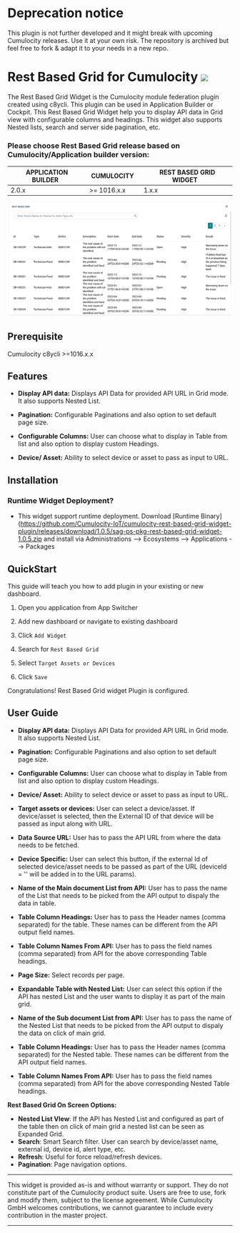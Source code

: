 # Deprecation notice
This plugin is not further developed and it might break with upcoming Cumulocity releases. Use it at your own risk.
The repository is archived but feel free to fork & adapt it to your needs in a new repo.

# Rest Based Grid for Cumulocity [<img width="35" src="https://user-images.githubusercontent.com/32765455/211497905-561e9197-18b9-43d5-a023-071d3635f4eb.png"/>](https://github.com/Cumulocity-IoT/cumulocity-rest-based-grid-widget-plugin/releases/download/1.0.5/sag-ps-pkg-rest-based-grid-widget-1.0.5.zip)



The Rest Based Grid Widget is the Cumulocity module federation plugin created using c8ycli. This plugin can be used in Application Builder or Cockpit. This Rest Based Grid Widget help you to display API data in Grid view with configurable columns and headings. This widget also supports Nested lists, search and server side pagination, etc.

### Please choose Rest Based Grid release based on Cumulocity/Application builder version:

|APPLICATION BUILDER&nbsp;&nbsp;|&nbsp;CUMULOCITY&nbsp;&nbsp;|&nbsp;REST BASED GRID WIDGET&nbsp;&nbsp;|
|--------------------|-------------|------------------------|
| 2.0.x              | >= 1016.x.x  | 1.x.x           |



![Rest-Based-Grid](images/restbasedgrid.PNG)




## Prerequisite
   Cumulocity c8ycli >=1016.x.x


## Features

  
*  **Display API data:** Displays API Data for provided API URL in Grid mode. It also supports Nested List.

*  **Pagination:** Configurable Paginations and also option to set default page size.

*  **Configurable Columns:** User can choose what to display in Table from list and also option to display custom Headings.

*  **Device/ Asset:** Ability to select device or asset to pass as input to URL.

   
## Installation

  
### Runtime Widget Deployment?

* This widget support runtime deployment. Download [Runtime Binary](https://github.com/Cumulocity-IoT/cumulocity-rest-based-grid-widget-plugin/releases/download/1.0.5/sag-ps-pkg-rest-based-grid-widget-1.0.5.zip and install via Administrations --> Ecosystems --> Applications --> Packages 


## QuickStart
  

This guide will teach you how to add plugin in your existing or new dashboard.
  

1. Open you application from App Switcher
  

2. Add new dashboard or navigate to existing dashboard
  

3. Click `Add Widget`
  

4. Search for `Rest Based Grid`


5. Select `Target Assets or Devices`


6. Click `Save`


Congratulations! Rest Based Grid widget Plugin is configured.

  

## User Guide

 
*  **Display API data:** Displays API Data for provided API URL in Grid mode. It also supports Nested List.

*  **Pagination:** Configurable Paginations and also option to set default page size.

*  **Configurable Columns:** User can choose what to display in Table from list and also option to display custom Headings.

*  **Device/ Asset:** Ability to select device or asset to pass as input to URL.
*  **Target assets or devices:** User can select a device/asset. If device/asset is selected, then the External ID of that device will be passed as input along with URL. 
*  **Data Source URL:** User has to pass the API URL from where the data needs to be fetched.
*  **Device Specific:** User can select this button, if the external Id of selected device/asset needs to be passed as part of the URL (deviceId = '' will be added in to the URL params).
*  **Name of the Main document List from API:** User has to pass the name of the List that needs to be picked from the API output to dispaly the data in table.
*  **Table Column Headings:** User has to pass the Header names (comma separated) for the table. These names can be different from the API output field names.
*  **Table Column Names From API:** User has to pass the field names (comma separated) from API for the above corresponding Table headings.
*  **Page Size:** Select records per page.

*  **Expandable Table with Nested List:** User can select this option if the API has nested List and the user wants to display it as part of the main grid.
*  **Name of the Sub document List from API:** User has to pass the name of the Nested List that needs to be picked from the API output to dispaly the data on click of main grid.
*  **Table Column Headings:** User has to pass the Header names (comma separated) for the Nested table. These names can be different from the API output field names.
*  **Table Column Names From API:** User has to pass the field names (comma separated) from API for the above corresponding Nested Table headings.



**Rest Based Grid On Screen Options:**

*  **Nested List VIew**: If the API has Nested List and configured as part of the table then on click of main grid a nested list can be seen as Expanded Grid.
*  **Search**: Smart Search filter. User can search by device/asset name, external id, device id, alert type, etc.
*  **Refresh**: Useful for force reload/refresh devices.
*  **Pagination**: Page navigation options.

 


------------------------------

This widget is provided as-is and without warranty or support. They do not constitute part of the Cumulocity product suite. Users are free to use, fork and modify them, subject to the license agreement. While Cumulocity GmbH welcomes contributions, we cannot guarantee to include every contribution in the master project.
_____________________

